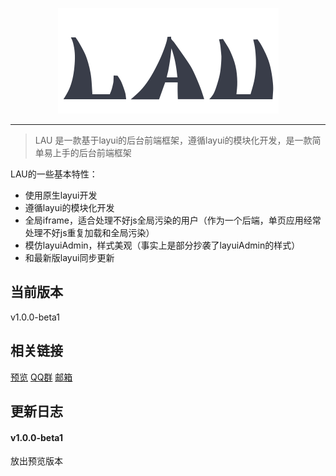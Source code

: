 <p align=center>
  <a href="http://lau.revoke.cc/">
    <img src="logo.png" alt="LAU">
  </a>
</p>

---

> LAU 是一款基于layui的后台前端框架，遵循layui的模块化开发，是一款简单易上手的后台前端框架

LAU的一些基本特性：

* 使用原生layui开发
* 遵循layui的模块化开发
* 全局iframe，适合处理不好js全局污染的用户（作为一个后端，单页应用经常处理不好js重复加载和全局污染）
* 模仿layuiAdmin，样式美观（事实上是部分抄袭了layuiAdmin的样式）
* 和最新版layui同步更新

## 当前版本
v1.0.0-beta1

## 相关链接
[预览](http://lau.revoke.cc/)
[QQ群](//shang.qq.com/wpa/qunwpa?idkey=86c09b8cb6c4847173b5641d9c8b2035a6018e96e0c262de55a3a5f6779b9388)
[邮箱](mailto:su@revoke.cc)

## 更新日志

#### v1.0.0-beta1
放出预览版本


